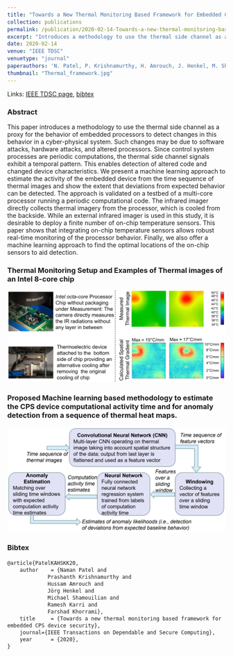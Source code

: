 ```yaml
---
title: "Towards a New Thermal Monitoring Based Framework for Embedded CPS Device Security"
collection: publications
permalink: /publication/2020-02-14-Towards-a-new-thermal-monitoring-based-framework-for-embedded-CPS-device-security
excerpt: "Introduces a methodology to use the thermal side channel as a proxy for the behavior of embedded processors to detect changes in this behavior in a cyber-physical system."
date: 2020-02-14
venue: "IEEE TDSC"
venuetype: "journal"
paperauthors: 'N. Patel, P. Krishnamurthy, H. Amrouch, J. Henkel, M. Shamouilian, R. Karri, F. Khorrami'
thumbnail: "Thermal_framework.jpg"
---
```


Links: [IEEE TDSC page](https://ieeexplore.ieee.org/abstract/document/8999554), [bibtex](#bibtex)

### Abstract

This paper introduces a methodology to use the thermal side channel as a proxy for the behavior of embedded processors to detect changes in this behavior in a cyber-physical system. Such changes may be due to software attacks, hardware attacks, and altered processors. Since control system processes are periodic computations, the thermal side channel signals exhibit a temporal pattern. This enables detection of altered code and changed device characteristics. We present a machine learning approach to estimate the activity of the embedded device from the time sequence of thermal images and show the extent that deviations from expected behavior can be detected. The approach is validated on a testbed of a multi-core processor running a periodic computational code. The infrared imager directly collects thermal imagery from the processor, which is cooled from the backside. While an external infrared imager is used in this study, it is desirable to deploy a finite number of on-chip temperature sensors. This paper shows that integrating on-chip temperature sensors allows robust real-time monitoring of the processor behavior. Finally, we also offer a machine learning approach to find the optimal locations of the on-chip sensors to aid detection.


### Thermal Monitoring Setup and Examples of Thermal images of an Intel 8-core chip

![Thermal Monitoring Setup](/images/thermal_setup.png)

### Proposed Machine learning based methodology to estimate the CPS device computational activity time and for anomaly detection from a sequence of thermal heat maps.

![Anomaly Monitoring Framework](/images/thermal_anomaly_setup.png)


### Bibtex

    @article{PatelKAHSKK20,
        author    = {Naman Patel and
                 Prashanth Krishnamurthy and
                 Hussam Amrouch and
                 Jörg Henkel and
                 Michael Shamouilian and
                 Ramesh Karri and
                 Farshad Khorrami},
        title     = {Towards a new thermal monitoring based framework for embedded CPS device security},
        journal={IEEE Transactions on Dependable and Secure Computing},
        year      = {2020},
    }

